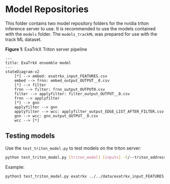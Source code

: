 # Model Repositories

This folder contains two model repository folders for the nvidia triton inference server to use. It is recommended to use the models contained with the `models` folder. The `models_trackML` was prepared for use with the track ML dataset.

**Figure 1**: ExaTrkX Triton server pipeline

```mermaid
---
title: ExaTrkX ensemble model
---
stateDiagram-v2
    [*] --> embed: exatrkx_input_FEATURES.csv
    embed --> frnn: embed_output_OUTPUT__0.csv
    [*] --> filter
    frnn --> filter: frnn_output_OUTPUT0.csv
    filter --> applyfilter: filter_output_OUTPUT__0.csv
    frnn --> applyfilter
    [*] --> gnn
    applyfilter --> gnn
    applyfilter --> wcc: applyfilter_output_EDGE_LIST_AFTER_FILTER.csv
    gnn --> wcc: gnn_output_OUTPUT__0.csv
    wcc --> [*]
```

## Testing models
Use the `test_triton_model.py` to test models on the triton server:
```bash
python test_triton_model.py [triton_model] [inputs] -t/--triton_address [ip_address]
```

Example:
```bash
python3 test_triton_model.py exatrkx ../../data/exatrkx_input_FEATURES.csv -t 128.55.65.210:8001
```
